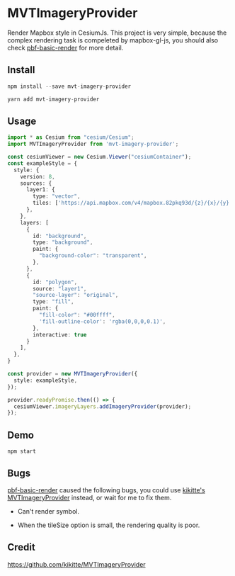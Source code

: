 # MVTImageryProvider

Render Mapbox style in CesiumJs. This project is very simple, because the complex rendering task is compeleted by mapbox-gl-js, you should also check [pbf-basic-render](https://github.com/hongfaqiu/pbf-basic-render) for more detail.

## Install

```js
npm install --save mvt-imagery-provider

yarn add mvt-imagery-provider
```

## Usage

```ts
import * as Cesium from "cesium/Cesium";
import MVTImageryProvider from 'mvt-imagery-provider';

const cesiumViewer = new Cesium.Viewer("cesiumContainer");
const exampleStyle = {
  style: {
    version: 8,
    sources: {
      layer1: {
        type: "vector",
        tiles: ['https://api.mapbox.com/v4/mapbox.82pkq93d/{z}/{x}/{y}.vector.pbf?sku=1012RMlsjWj1O&access_token=pk.eyJ1IjoiZXhhbXBsZXMiLCJhIjoiY2p0MG01MXRqMW45cjQzb2R6b2ptc3J4MSJ9.zA2W0IkI0c6KaAhJfk9bWg'],
      },
    },
    layers: [
      {
        id: "background",
        type: "background",
        paint: {
          "background-color": "transparent",
        },
      },
      {
        id: "polygon",
        source: "layer1",
        "source-layer": "original",
        type: "fill",
        paint: {
          "fill-color": "#00ffff",
          'fill-outline-color': 'rgba(0,0,0,0.1)',
        },
        interactive: true
      }
    ],
  },
}

const provider = new MVTImageryProvider({
  style: exampleStyle,
});

provider.readyPromise.then(() => {
  cesiumViewer.imageryLayers.addImageryProvider(provider);
});

```

## Demo

```node
npm start
```

## Bugs

[pbf-basic-render](https://github.com/hongfaqiu/pbf-basic-render) caused the following bugs, you could use [kikitte's MVTImageryProvider](https://github.com/kikitte/MVTImageryProvider) instead, or wait for me to fix them.

- Can't render symbol.

- When the tileSize option is small, the rendering quality is poor.

## Credit

https://github.com/kikitte/MVTImageryProvider
